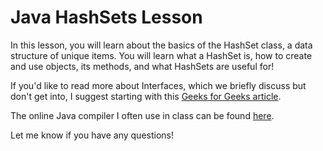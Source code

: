 # Java HashSets Lesson

In this lesson, you will learn about the basics of the HashSet class, a data structure of 
unique items. You will learn what a HashSet is, how to create and use objects, its methods, 
and what HashSets are useful for!

If you'd like to read more about Interfaces, which we briefly discuss but don't get into, I suggest starting with this [Geeks for Geeks article](https://www.geeksforgeeks.org/java/interfaces-in-java/).

The online Java compiler I often use in class can be found [here](https://www.programiz.com/java-programming/online-compiler/).

Let me know if you have any questions!

